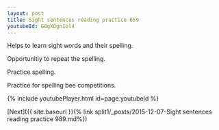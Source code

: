 ```yaml
---
layout: post
title: Sight sentences reading practice 659
youtubeId: GOgXDgnIbl4
---
```

 
 
Helps to learn sight words and their spelling.

Opportunitiy to repeat the spelling. 

Practice spelling. 
 
Practice for spelling bee competitions. 
 
{% include youtubePlayer.html id=page.youtubeId %}
 
 

[Next]({{ site.baseurl }}{% link  split1/_posts/2015-12-07-Sight sentences reading practice 989.md%})
 
